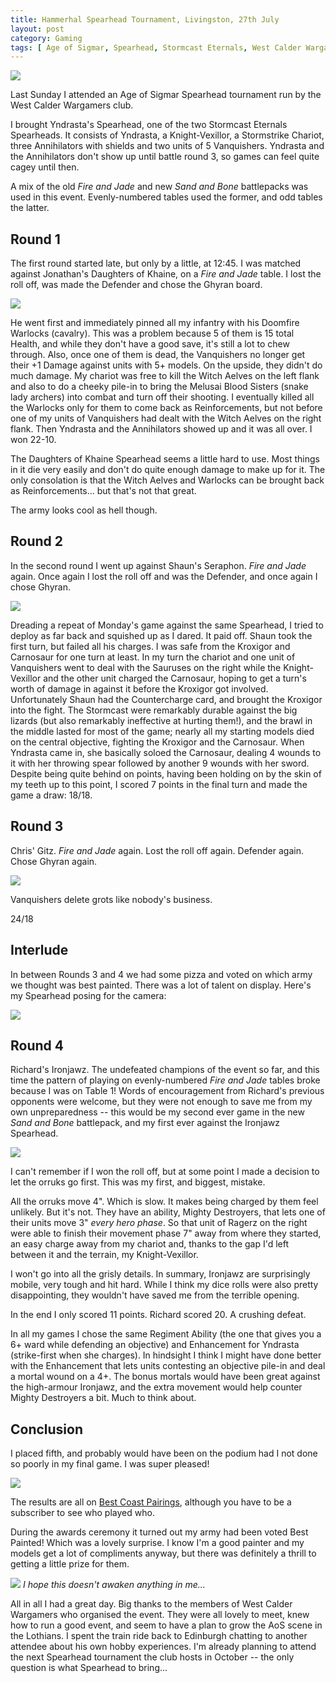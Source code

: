 ```yaml
---
title: Hammerhal Spearhead Tournament, Livingston, 27th July
layout: post
category: Gaming
tags: [ Age of Sigmar, Spearhead, Stormcast Eternals, West Calder Wargamers ]
---
```


![](/images/2025/07/hobby/tournament-poster.png)

Last Sunday I attended an Age of Sigmar Spearhead tournament run by the West Calder Wargamers club.

<!--more-->

I brought Yndrasta's Spearhead, one of the two Stormcast Eternals Spearheads. It consists of Yndrasta, a Knight-Vexillor, a Stormstrike Chariot, three Annihilators with shields and two units of 5 Vanquishers. Yndrasta and the Annihilators don't show up until battle round 3, so games can feel quite cagey until then.

A mix of the old *Fire and Jade* and new *Sand and Bone* battlepacks was used in this event. Evenly-numbered tables used the former, and odd tables the latter.

## Round 1

The first round started late, but only by a little, at 12:45. I was matched against Jonathan's Daughters of Khaine, on a *Fire and Jade* table. I lost the roll off, was made the Defender and chose the Ghyran board.

![](/images/2025/07/hobby/tournament-game-1.jpg)

He went first and immediately pinned all my infantry with his Doomfire Warlocks (cavalry). This was a problem because 5 of them is 15 total Health, and while they don't have a good save, it's still a lot to chew through. Also, once one of them is dead, the Vanquishers no longer get their +1 Damage against units with 5+ models. On the upside, they didn't do much damage. My chariot was free to kill the Witch Aelves on the left flank and also to do a cheeky pile-in to bring the Melusai Blood Sisters (snake lady archers) into combat and turn off their shooting. I eventually killed all the Warlocks only for them to come back as Reinforcements, but not before one of my units of Vanquishers had dealt with the Witch Aelves on the right flank. Then Yndrasta and the Annihilators showed up and it was all over. I won 22-10.

The Daughters of Khaine Spearhead seems a little hard to use. Most things in it die very easily and don't do quite enough damage to make up for it. The only consolation is that the Witch Aelves and Warlocks can be brought back as Reinforcements... but that's not that great. 

The army looks cool as hell though.

## Round 2

In the second round I went up against Shaun's Seraphon. *Fire and Jade* again. Once again I lost the roll off and was the Defender, and once again I chose Ghyran.

![](/images/2025/07/hobby/tournament-game-2.jpg)

Dreading a repeat of Monday's game against the same Spearhead, I tried to deploy as far back and squished up as I dared. It paid off. Shaun took the first turn, but failed all his charges. I was safe from the Kroxigor and Carnosaur for one turn at least. In my turn the chariot and one unit of Vanquishers went to deal with the Sauruses on the right while the Knight-Vexillor and the other unit charged the Carnosaur, hoping to get a turn's worth of damage in against it before the Kroxigor got involved. Unfortunately Shaun had the Countercharge card, and brought the Kroxigor into the fight. The Stormcast were remarkably durable against the big lizards (but also remarkably ineffective at hurting them!), and the brawl in the middle lasted for most of the game; nearly all my starting models died on the central objective, fighting the Kroxigor and the Carnosaur. When Yndrasta came in, she basically soloed the Carnosaur, dealing 4 wounds to it with her throwing spear followed by another 9 wounds with her sword. Despite being quite behind on points, having been holding on by the skin of my teeth up to this point, I scored 7 points in the final turn and made the game a draw: 18/18.

## Round 3

Chris' Gitz. *Fire and Jade* again. Lost the roll off again. Defender again. Chose Ghyran again.

![](/images/2025/07/hobby/tournament-game-3.jpg)

Vanquishers delete grots like nobody's business.

24/18

## Interlude

In between Rounds 3 and 4 we had some pizza and voted on which army we thought was best painted. There was a lot of talent on display. Here's my Spearhead posing for the camera:

![](/images/2025/07/hobby/yndrastas-spearhead.jpg)

## Round 4

Richard's Ironjawz. The undefeated champions of the event so far, and this time the pattern of playing on evenly-numbered *Fire and Jade* tables broke because I was on Table 1! Words of encouragement from Richard's previous opponents were welcome, but they were not enough to save me from my own unpreparedness -- this would be my second ever game in the new *Sand and Bone* battlepack, and my first ever against the Ironjawz Spearhead.

![](/images/2025/07/hobby/tournament-game-4.jpg)

I can't remember if I won the roll off, but at some point I made a decision to let the orruks go first. This was my first, and biggest, mistake. 

All the orruks move 4". Which is slow. It makes being charged by them feel unlikely. But it's not. They have an ability, Mighty Destroyers, that lets one of their units move 3" *every hero phase*. So that unit of Ragerz on the right were able to finish their movement phase 7" away from where they started, an easy charge away from my chariot and, thanks to the gap I'd left between it and the terrain, my Knight-Vexillor.

I won't go into all the grisly details. In summary, Ironjawz are surprisingly mobile, very tough and hit hard. While I think my dice rolls were also pretty disappointing, they wouldn't have saved me from the terrible opening.

In the end I only scored 11 points. Richard scored 20. A crushing defeat.

In all my games I chose the same Regiment Ability (the one that gives you a 6+ ward while defending an objective) and Enhancement for Yndrasta (strike-first when she charges). In hindsight I think I might have done better with the Enhancement that lets units contesting an objective pile-in and deal a mortal wound on a 4+. The bonus mortals would have been great against the high-armour Ironjawz, and the extra movement would help counter Mighty Destroyers a bit. Much to think about.

## Conclusion

I placed fifth, and probably would have been on the podium had I not done so poorly in my final game. I was super pleased!

![](/images/2025/07/hobby/results.png)

The results are all on [Best Coast Pairings](https://www.bestcoastpairings.com/event/qjX4rKwrjJsV), although you have to be a subscriber to see who played who.

During the awards ceremony it turned out my army had been voted Best Painted! Which was a lovely surprise. I know I'm a good painter and my models get a lot of compliments anyway, but there was definitely a thrill to getting a little prize for them.

![](/images/2025/07/hobby/best-painted.jpg)
*I hope this doesn't awaken anything in me...*

All in all I had a great day. Big thanks to the members of West Calder Wargamers who organised the event. They were all lovely to meet, knew how to run a good event, and seem to have a plan to grow the AoS scene in the Lothians. I spent the train ride back to Edinburgh chatting to another attendee about his own hobby experiences. I'm already planning to attend the next Spearhead tournament the club hosts in October -- the only question is what Spearhead to bring...
